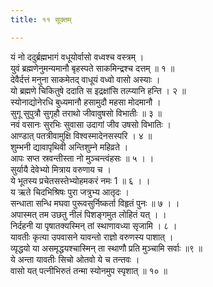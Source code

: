 ```yaml
---
title: ११ सूक्तम्

---
```

यं नो ददुर्ब्रह्मभागं वधूयोर्वासो वध्वश्च वस्त्रम् ।  
युवं ब्रह्मणेनुमन्यमानौ बृहस्पते साकमिन्द्रश्च दत्तम् ॥ १ ॥  
देवैर्दत्तं मनुना साकमेतद् वाधूयं वध्वो वासो अस्याः ।  
यो ब्रह्मणे चिकितुषे ददाति स इद्रक्षांसि तल्प्यानि हन्ति । २ ॥  
स्योनाद्योनेरधि बुध्यमानौ हसामुदौ महसा मोदमानौ ।  
सुगू सुपुत्रौ सुगृहौ तराथो जीवावुषसो विभातीः ॥ ३ ॥  
नवं वसानः सुरभिः सुवासा उदागां जीव उषसो विभातिः ।  
आण्डात् पतत्रीवामुक्षि विश्वस्मादेनसस्परि । ४ ॥  
शुम्भनी द्यावापृथिवी अन्तिशुम्ने महिव्रते ।  
आपः सप्त स्रवन्तीस्ता नो मुञ्चन्त्वंहसः ॥ ५ । ।  
सुर्यायै देवेभ्यो मित्राय वरुणाय च ।  
ये भूतस्य प्रचेतसस्तेभ्योहमकरं नमः 1 ॥ ६ । ।  
य ऋते चिदभिश्रिषः पुरा जत्रुभ्य आतृदः ।  
सन्धाता सन्धि मघवा पुरूवसुर्निष्कर्ता विहृतं पुनः ॥ ७ । ।  
अपास्मत् तम उछतु नीलं पिशङ्गमुत लोहितं यत् । ।  
निर्दहनी या पृषातक्यस्मिन् तां स्थाणावध्या सृजामि । ८ ।  
यावतीः कृत्या उपवासने यावन्तो राज्ञो वरुणस्य पाशात् ।  
व्यृद्धयो या असमृद्धयश्चास्मिन् ता स्थाणौ प्रति मुञ्चामि सर्वाः ॥९ ॥  
ये अन्ता यावतीः सिचो ओतवो ये च तन्तवः ।  
वासो यत् पत्नीभिरुतं तन्मा स्योनमुप स्पृशात् ॥ १० ॥  
  